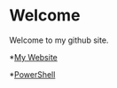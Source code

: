 ﻿# Welcome
Welcome to my github site.

*[My Website](http://mockmyberet.com)

*[PowerShell](https://mockmyberet.github.io/PowerShell)